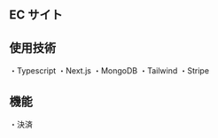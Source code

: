 ## EC サイト

## 使用技術

・Typescript
・Next.js
・MongoDB
・Tailwind
・Stripe

## 機能

・決済

<!-- ・ユーザー登録、ログイン機能 -->
